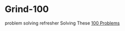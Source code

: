# Grind-100
problem solving refresher
Solving These [100 Problems](https://www.techinterviewhandbook.org/grind75?hours=10&weeks=10)
